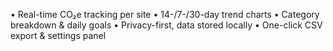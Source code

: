 • Real-time CO₂e tracking per site
• 14-/7-/30-day trend charts
• Category breakdown & daily goals
• Privacy-first, data stored locally
• One-click CSV export & settings panel
